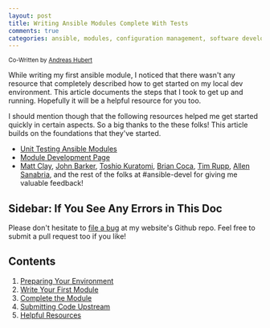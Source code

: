 ```yaml
---
layout: post
title: Writing Ansible Modules Complete With Tests
comments: true
categories: ansible, modules, configuration management, software development, automated testing, code coverage, agile, tdd, bdd
---
```

<sup>Co-Written by [Andreas Hubert](https://www.linkedin.com/in/peshay/)</sup>

While writing my first ansible module, I noticed that there wasn't any resource
that completely described how to get started on my local dev environment.
This article documents the steps that I took to get up and running. Hopefully
it will be a helpful resource for you too.

I should mention though that the following resources helped me get started
quickly in certain aspects. So a big thanks to the these folks! This article
builds on the foundations that they've started.

- [Unit Testing Ansible Modules](http://linuxsimba.com/unit_testing_ansible_modules_part_1)
- [Module Development Page](http://docs.ansible.com/ansible/developing_modules.html#testing-modules)
- [Matt Clay](https://github.com/mattclay), [John Barker](https://github.com/gundalow),
  [Toshio Kuratomi](https://github.com/abadger), [Brian Coca](https://github.com/bcoca),
  [Tim Rupp](https://github.com/caphrim007), [Allen Sanabria](https://github.com/linuxdynasty),
  and the rest of the folks at #ansible-devel for giving me valuable feedback!

## Sidebar: If You See Any Errors in This Doc

Please don't hesitate to [file a bug](https://github.com/relaxdiego/relaxdiego.github.com/issues)
at my website's Github repo. Feel free to submit a pull request too if
you like!

## Contents

1. [Preparing Your Environment](/2016/09/writing-ansible-modules-001.html)
1. [Write Your First Module](/2016/09/writing-ansible-modules-002.html)
1. [Complete the Module](/2016/09/writing-ansible-modules-003.html)
1. [Submitting Code Upstream](/2016/09/writing-ansible-modules-004.html)
1. [Helpful Resources](/2016/10/writing-ansible-modules-005.html)
